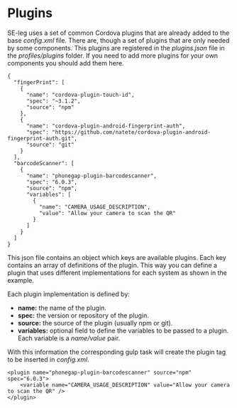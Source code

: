 # Plugins

SE-leg uses a set of common Cordova plugins that are already added to the base _config.xml_ file. There are, though a set of plugins that are only needed by some components. This plugins are registered in the _plugins.json_ file in the _profiles/plugins_ folder. If you need to add more plugins for your own components you should add them here.

```
{
  "fingerPrint": [
    {
      "name": "cordova-plugin-touch-id",
      "spec": "~3.1.2",
      "source": "npm"
    },
    {
      "name": "cordova-plugin-android-fingerprint-auth",
      "spec": "https://github.com/natete/cordova-plugin-android-fingerprint-auth.git",
      "source": "git"
    }
  ],
  "barcodeScanner": [
    {
      "name": "phonegap-plugin-barcodescanner",
      "spec": "6.0.3",
      "source": "npm",
      "variables": [
        {
          "name": "CAMERA_USAGE_DESCRIPTION",
          "value": "Allow your camera to scan the QR"
        }
      ]
    }
  ]
}
```

This json file contains an object which keys are available plugins. Each key contains an array of definitions of the plugin. This way you can define a plugin that uses different implementations for each system as shown in the example.

Each plugin implementation is defined by:

* **name:** the name of the plugin.
* **spec:** the version or repository of the plugin.
* **source:** the source of the plugin (usually npm or git).
* **variables:** optional field to define the variables to be passed to a plugin. Each variable is a _name/value_ pair.

With this information the corresponding gulp task will create the plugin tag to be inserted in _config.xml_.

```
<plugin name="phonegap-plugin-barcodescanner" source="npm" spec="6.0.3">
    <variable name="CAMERA_USAGE_DESCRIPTION" value="Allow your camera to scan the QR" />
</plugin>
```
